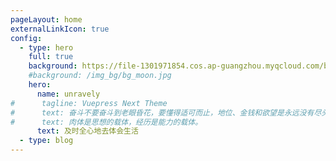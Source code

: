 ```yaml
---
pageLayout: home
externalLinkIcon: true
config:
  - type: hero
    full: true
    background: https://file-1301971854.cos.ap-guangzhou.myqcloud.com/blog/base/bg_moon.jpg
    #background: /img_bg/bg_moon.jpg
    hero:
      name: unravely
#      tagline: Vuepress Next Theme
#      text: 奋斗不要奋斗到老眼昏花，要懂得适可而止，地位、金钱和欲望是永远没有尽头的，而生活却要在合适的时候及时全心去体会；
#      text: 肉体是思想的载体，经历是能力的载体。
      text: 及时全心地去体会生活
  - type: blog
---
```

